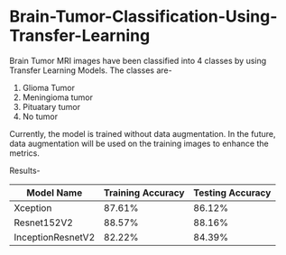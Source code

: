 # Brain-Tumor-Classification-Using-Transfer-Learning

Brain Tumor MRI images have been classified into 4 classes by using Transfer Learning Models.
The classes are-
1. Glioma Tumor
2. Meningioma tumor
3. Pituatary tumor
4. No tumor

Currently, the model is trained without data augmentation. In the future, data augmentation will be used on the training images to enhance the metrics.

Results-

| Model Name | Training Accuracy | Testing Accuracy |
| --------------- | --------------- | --------------- |
| Xception | 87.61% | 86.12% |
| Resnet152V2 | 88.57% | 88.16% |
| InceptionResnetV2 | 82.22% | 84.39% |
